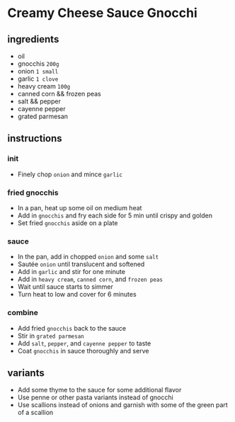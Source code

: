 # Creamy Cheese Sauce Gnocchi

## ingredients

- oil
- gnocchis `200g`
- onion `1 small`
- garlic `1 clove`
- heavy cream `100g`
- canned corn && frozen peas
- salt && pepper
- cayenne pepper
- grated parmesan

## instructions

### init

- Finely chop `onion` and mince `garlic`

### fried gnocchis

- In a pan, heat up some oil on medium heat
- Add in `gnocchis` and fry each side for 5 min until crispy and golden
- Set fried `gnocchis` aside on a plate

### sauce

- In the pan, add in chopped `onion` and some `salt`
- Sautée `onion` until translucent and softened
- Add in `garlic` and stir for one minute
- Add in `heavy cream`, `canned corn`, and `frozen peas`
- Wait until sauce starts to simmer
- Turn heat to low and cover for 6 minutes

### combine

- Add fried `gnocchis` back to the sauce
- Stir in `grated parmesan`
- Add `salt`, `pepper`, and `cayenne pepper` to taste
- Coat `gnocchis` in sauce thoroughly and serve

## variants

- Add some thyme to the sauce for some additional flavor
- Use penne or other pasta variants instead of gnocchi
- Use scallions instead of onions and garnish with some of the green part of a scallion
